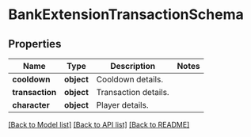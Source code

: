 # BankExtensionTransactionSchema

## Properties
Name | Type | Description | Notes
------------ | ------------- | ------------- | -------------
**cooldown** | **object** | Cooldown details. | 
**transaction** | **object** | Transaction details. | 
**character** | **object** | Player details. | 

[[Back to Model list]](../README.md#documentation-for-models) [[Back to API list]](../README.md#documentation-for-api-endpoints) [[Back to README]](../README.md)

